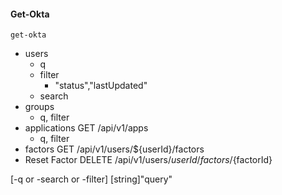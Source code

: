 #### Get-Okta

`get-okta` 
- users
    - q
    - filter
        - "status","lastUpdated"
    - search
- groups
    - q, filter
- applications GET /api/v1/apps
    - q, filter
- factors GET /api/v1/users/${userId}/factors
- Reset Factor DELETE /api/v1/users/${userId}/factors/${factorId}



[-q or -search or -filter] [string]"query"

